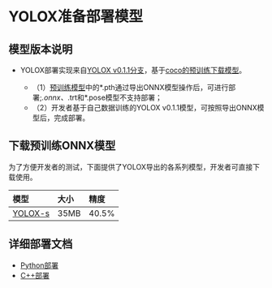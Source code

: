 # YOLOX准备部署模型

## 模型版本说明
- YOLOX部署实现来自[YOLOX v0.1.1分支](https://github.com/Megvii-BaseDetection/YOLOX/tree/0.1.1rc0)，基于[coco的预训练下载模型](https://github.com/Megvii-BaseDetection/YOLOX/releases/tag/0.1.1rc0)。

  - （1）[预训练模型](https://github.com/Megvii-BaseDetection/YOLOX/releases/tag/0.1.1rc0)中的*.pth通过导出ONNX模型操作后，可进行部署;*.onnx、*.trt和*.pose模型不支持部署；
  - （2）开发者基于自己数据训练的YOLOX v0.1.1模型，可按照导出ONNX模型后，完成部署。

## 下载预训练ONNX模型

为了方便开发者的测试，下面提供了YOLOX导出的各系列模型，开发者可直接下载使用。

| 模型                                                               | 大小    | 精度    |
|:---------------------------------------------------------------- |:----- |:----- |
| [YOLOX-s](https://bj.bcebos.com/paddlehub/fastdeploy/yolox_s.onnx) | 35MB | 40.5% |




## 详细部署文档

- [Python部署](python)
- [C++部署](cpp)
